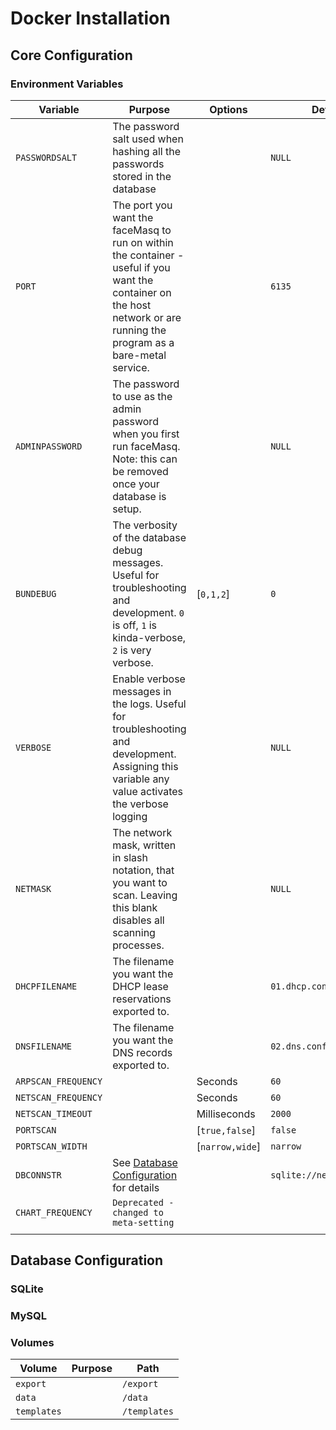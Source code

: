 # Docker Installation

## Core Configuration

### Environment Variables

| Variable            | Purpose                                                                                                                                                                  | Options         | Default                   | Example          |
|---------------------|--------------------------------------------------------------------------------------------------------------------------------------------------------------------------|-----------------|---------------------------|------------------|
| `PASSWORDSALT`      | The password salt used when hashing all the passwords stored in the database                                                                                             |                 | `NULL`                    | `changeme`       |
| `PORT`              | The port you want the faceMasq to run on within the container - useful if you want the container on the host network or are running the program as a bare-metal service. |                 | `6135`                    | `8080`           |
| `ADMINPASSWORD`     | The password to use as the admin password when you first run faceMasq. Note: this can be removed once your database is setup.                                            |                 | `NULL`                    |                  |
| `BUNDEBUG`          | The verbosity of the database debug messages. Useful for troubleshooting and development. `0` is off, `1` is kinda-verbose, `2` is very verbose.                         | [`0,1,2`]       | `0`                       |                  |
| `VERBOSE`           | Enable verbose messages in the logs. Useful for troubleshooting and development. Assigning this variable any value activates the verbose logging                         |                 | `NULL`                    | `y`              |
| `NETMASK`           | The network mask, written in slash notation, that you want to scan. Leaving this blank disables all scanning processes.                                                  |                 | `NULL`                    | `192.168.0.0/24` |
| `DHCPFILENAME`      | The filename you want the DHCP lease reservations exported to.                                                                                                           |                 | `01.dhcp.conf`            |                  |
| `DNSFILENAME`       | The filename you want the DNS records exported to.                                                                                                                       |                 | `02.dns.conf`             |                  |
| `ARPSCAN_FREQUENCY` |                                                                                                                                                                          | Seconds         | `60`                      |                  |
| `NETSCAN_FREQUENCY` |                                                                                                                                                                          | Seconds         | `60`                      |                  |
| `NETSCAN_TIMEOUT`   |                                                                                                                                                                          | Milliseconds    | `2000`                    |                  |
| `PORTSCAN`          |                                                                                                                                                                          | [`true,false`]  | `false`                   |                  |
| `PORTSCAN_WIDTH`    |                                                                                                                                                                          | [`narrow,wide`] | `narrow`                  |                  |
| `DBCONNSTR`         | See [Database Configuration](#database-configuration) for details                                                                                                        |                 | `sqlite://network.sqlite` |                  |
| `CHART_FREQUENCY`   | `Deprecated - changed to meta-setting`                                                                                                                                   |                 |                           |                  |
|                     |                                                                                                                                                                          |                 |                           |                  |

## Database Configuration

### SQLite

### MySQL

### Volumes

| Volume      | Purpose | Path         |
|-------------|---------|--------------|
| `export`    |         | `/export`    |
| `data`      |         | `/data`      |
| `templates` |         | `/templates` |
